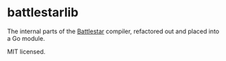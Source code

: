 # battlestarlib

The internal parts of the [Battlestar](https://github.com/xyproto/battlestar) compiler, refactored out and placed into a Go module.

MIT licensed.
